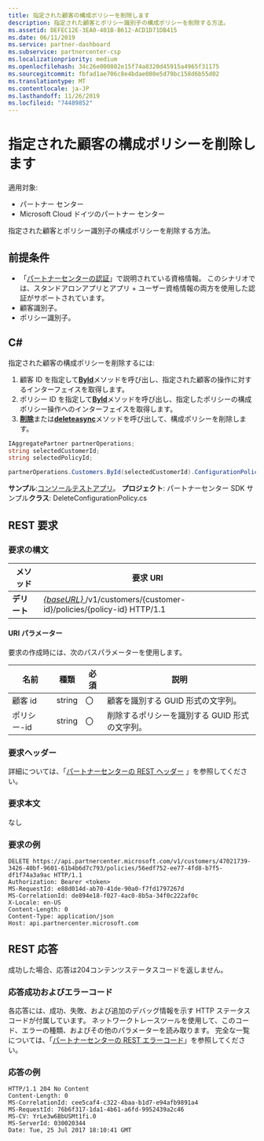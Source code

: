 ```yaml
---
title: 指定された顧客の構成ポリシーを削除します
description: 指定された顧客とポリシー識別子の構成ポリシーを削除する方法。
ms.assetid: DEFEC12E-3EA0-401B-B612-ACD1D71DB415
ms.date: 06/11/2019
ms.service: partner-dashboard
ms.subservice: partnercenter-csp
ms.localizationpriority: medium
ms.openlocfilehash: 34c26e000802e15f74a8320d45915a4965f31175
ms.sourcegitcommit: fbfad1ae706c8e4bdae080e5d79bc158d6b55d02
ms.translationtype: MT
ms.contentlocale: ja-JP
ms.lasthandoff: 11/26/2019
ms.locfileid: "74489852"
---
```

# <a name="delete-a-configuration-policy-for-the-specified-customer"></a>指定された顧客の構成ポリシーを削除します

適用対象:

- パートナー センター
- Microsoft Cloud ドイツのパートナー センター

指定された顧客とポリシー識別子の構成ポリシーを削除する方法。

## <a name="prerequisites"></a>前提条件

- 「[パートナーセンターの認証](partner-center-authentication.md)」で説明されている資格情報。 このシナリオでは、スタンドアロンアプリとアプリ + ユーザー資格情報の両方を使用した認証がサポートされています。
- 顧客識別子。
- ポリシー識別子。

## <a name="c"></a>C\#

指定された顧客の構成ポリシーを削除するには:

1. 顧客 ID を指定して[**ById**](https://docs.microsoft.com/dotnet/api/microsoft.store.partnercenter.customers.icustomercollection.byid)メソッドを呼び出し、指定された顧客の操作に対するインターフェイスを取得します。
2. ポリシー ID を指定して[**ById**](https://docs.microsoft.com/dotnet/api/microsoft.store.partnercenter.devicesdeployment.iconfigurationpolicycollection.byid)メソッドを呼び出し、指定したポリシーの構成ポリシー操作へのインターフェイスを取得します。
3. [**削除**](https://docs.microsoft.com/dotnet/api/microsoft.store.partnercenter.devicesdeployment.iconfigurationpolicy.delete)または[**deleteasync**](https://docs.microsoft.com/dotnet/api/microsoft.store.partnercenter.devicesdeployment.iconfigurationpolicy.deleteasync)メソッドを呼び出して、構成ポリシーを削除します。

``` csharp
IAggregatePartner partnerOperations;
string selectedCustomerId;
string selectedPolicyId;

partnerOperations.Customers.ById(selectedCustomerId).ConfigurationPolicies.ById(selectedPolicyId).Delete();
```

**サンプル**:[コンソールテストアプリ](console-test-app.md)。 **プロジェクト**: パートナーセンター SDK サンプル**クラス**: DeleteConfigurationPolicy.cs

## <a name="rest-request"></a>REST 要求

### <a name="request-syntax"></a>要求の構文

| メソッド     | 要求 URI                                                                                          |
|------------|------------------------------------------------------------------------------------------------------|
| **デリート** | [ *{baseURL}* ](partner-center-rest-urls.md)/v1/customers/{customer-id}/policies/{policy-id} HTTP/1.1 |

#### <a name="uri-parameters"></a>URI パラメーター

要求の作成時には、次のパスパラメーターを使用します。

| 名前        | 種類   | 必須 | 説明                                                   |
|-------------|--------|----------|---------------------------------------------------------------|
| 顧客 id | string | 〇      | 顧客を識別する GUID 形式の文字列。         |
| ポリシー-id   | string | 〇      | 削除するポリシーを識別する GUID 形式の文字列。 |

### <a name="request-headers"></a>要求ヘッダー

詳細については、「[パートナーセンターの REST ヘッダー](headers.md) 」を参照してください。

### <a name="request-body"></a>要求本文

なし

### <a name="request-example"></a>要求の例

```http
DELETE https://api.partnercenter.microsoft.com/v1/customers/47021739-3426-40bf-9601-61b4b6d7c793/policies/56edf752-ee77-4fd8-b7f5-df1f74a3a9ac HTTP/1.1
Authorization: Bearer <token>
MS-RequestId: e88d014d-ab70-41de-90a0-f7fd1797267d
MS-CorrelationId: de894e18-f027-4ac0-8b5a-34f0c222af0c
X-Locale: en-US
Content-Length: 0
Content-Type: application/json
Host: api.partnercenter.microsoft.com
```

## <a name="rest-response"></a>REST 応答

成功した場合、応答は204コンテンツステータスコードを返しません。

### <a name="response-success-and-error-codes"></a>応答成功およびエラーコード

各応答には、成功、失敗、および追加のデバッグ情報を示す HTTP ステータスコードが付属しています。 ネットワークトレースツールを使用して、このコード、エラーの種類、およびその他のパラメーターを読み取ります。 完全な一覧については、「[パートナーセンターの REST エラーコード](error-codes.md)」を参照してください。

### <a name="response-example"></a>応答の例

```http
HTTP/1.1 204 No Content
Content-Length: 0
MS-CorrelationId: cee5caf4-c322-4baa-b1d7-e94afb9891a4
MS-RequestId: 76b6f317-1da1-4b61-a6fd-9952439a2c46
MS-CV: YrLe3w6BbUSMt1fi.0
MS-ServerId: 030020344
Date: Tue, 25 Jul 2017 18:10:41 GMT
```
